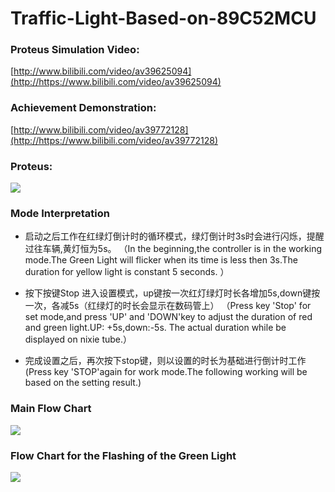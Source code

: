 # Traffic-Light-Based-on-89C52MCU
### Proteus Simulation Video:
[http://www.bilibili.com/video/av39625094](http://https://www.bilibili.com/video/av39625094)
### Achievement Demonstration:
[http://www.bilibili.com/video/av39772128](http://https://www.bilibili.com/video/av39772128)
### Proteus:
![](https://i.imgur.com/APCsanW.png)

### Mode Interpretation


- 启动之后工作在红绿灯倒计时的循环模式，绿灯倒计时3s时会进行闪烁，提醒过往车辆,黄灯恒为5s。
（In the beginning,the controller is in the working mode.The Green Light will flicker when its time is less then 3s.The duration for yellow light is constant 5 seconds. ）

-  按下按键Stop 进入设置模式，up键按一次红灯绿灯时长各增加5s,down键按一次，各减5s（红绿灯的时长会显示在数码管上）
（Press key 'Stop' for set mode,and press 'UP' and 'DOWN'key to adjust the duration of red and green light.UP: +5s,down:-5s. The actual duration while be displayed on nixie tube.）

- 完成设置之后，再次按下stop键，则以设置的时长为基础进行倒计时工作
(Press key 'STOP'again for work mode.The following working will be based on the setting result.)

### Main Flow Chart
![](https://i.imgur.com/RMt6lo1.png)

### Flow Chart for  the Flashing of the  Green Light
![](https://i.imgur.com/YPITWR1.png)

